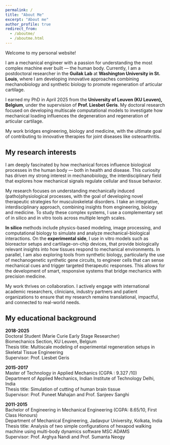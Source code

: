 ```yaml
---
permalink: /
title: "About Me"
excerpt: "About me"
author_profile: true
redirect_from: 
  - /aboutme/
  - /aboutme.html
---
```


Welcome to my personal website!

I am a mechanical engineer with a passion for understanding the most complex machine ever built — the human body. Currently, I am a postdoctoral researcher in the **Guilak Lab** at **Washington University in St. Louis**, where I am developing innovative approaches combining mechanobiology and synthetic biology to promote regeneration of articular cartilage.

I earned my PhD in April 2025 from the **University of Leuven (KU Leuven), Belgium**, under the supervision of **Prof. Liesbet Geris**. My doctoral research focused on developing multiscale computational models to investigate how mechanical loading influences the degeneration and regeneration of articular cartilage.

My work bridges engineering, biology and medicine, with the ultimate goal of contributing to innovative therapies for joint diseases like osteoarthritis.

My research interests
--------
I am deeply fascinated by how mechanical forces influence biological processes in the human body — both in health and disease. This curiosity has driven my strong interest in mechanobiology, the interdisciplinary field that explores how mechanical signals regulate cellular and tissue behavior.

My research focuses on understanding mechanically induced (patho)physiological processes, with the goal of developing novel therapeutic strategies for musculoskeletal disorders. I take an integrative, interdisciplinary approach, combining insights from engineering, biology and medicine. To study these complex systems, I use a complementary set of in silico and in vitro tools across multiple length scales.

**In silico** methods include physics-based modeling, image processing, and computational biology to simulate and analyze mechanical-biological interactions.
On the **experimental side**, I use in vitro models such as bioreactor setups and cartilage-on-chip devices, that provide biologically relevant insights into how tissues respond to mechanical environments. In parallel, I am also exploring tools from synthetic biology, particularly the use of mechanogenetic synthetic gene circuits, to engineer cells that can sense mechanical cues and trigger targeted therapeutic responses. This allows for the development of smart, responsive systems that bridge mechanics with precision medicine.

My work thrives on collaboration. I actively engage with international academic researchers, clinicians, industry partners and patient organizations to ensure that my research remains translational, impactful, and connected to real-world needs.

My educational background
--------
**2018-2025**  
Doctoral Student (Marie Curie Early Stage Researcher)  
Biomechanics Section, KU Leuven, Belgium  
Thesis title: Multiscale modeling of experimental regeneration setups in Skeletal Tissue Engineering  
Supervisor: Prof. Liesbet Geris  

**2015-2017**  
Master of Technology in Applied Mechanics (CGPA : 9.327 /10)  
Department of Applied Mechanics, Indian Institute of Technology Delhi, India   
Thesis title: Simulation of cutting of human brain tissue   
Supervisor: Prof. Puneet Mahajan and Prof. Sanjeev Sanghi  

**2011-2015**  
Bachelor of Engineering in Mechanical Engineering (CGPA: 8.65/10, First Class Honours)   
Department of Mechanical Engineering, Jadavpur University, Kolkata, India   
Thesis title: Analysis of two simple configurations of hexapod walking machine using multi-body  dynamics software MSC ADAMS   
Supervisor: Prof. Arghya Nandi and Prof. Sumanta Neogy  
